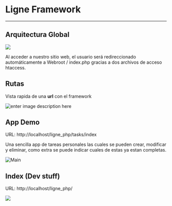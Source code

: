 # Ligne Framework

---

## Arquitectura Global

![](https://i.imgur.com/TSiq5s4.png)

Al acceder a nuestro sitio web, el usuario será redireccionado
automáticamente a Webroot / index.php gracias a dos archivos de
acceso htaccess.

## Rutas
Vista rapida de una **url** con el framework

![enter image description here](https://i.imgur.com/kHEWAwK.png)

## App Demo

URL: http://localhost/ligne_php/tasks/index

Una sencilla app de tareas personales las cuales se pueden
crear, modificar y eliminar, como extra se puede indicar cuales 
de estas ya estan completas.

![Main](https://i.imgur.com/f3Q69fX.png)

## Index (Dev stuff)

URL: http://localhost/ligne_php/

![](https://i.imgur.com/xJ3IzVv.png)




